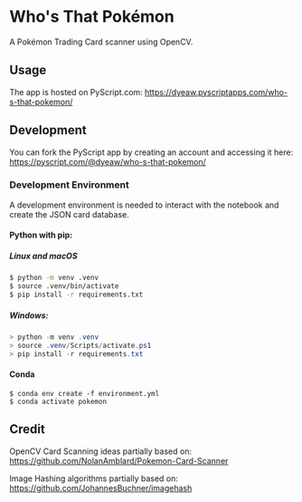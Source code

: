 # Who's That Pokémon

A Pokémon Trading Card scanner using OpenCV.

## Usage

The app is hosted on PyScript.com:
https://dyeaw.pyscriptapps.com/who-s-that-pokemon/

## Development

You can fork the PyScript app by creating an account and accessing it here: https://pyscript.com/@dyeaw/who-s-that-pokemon/

### Development Environment

A development environment is needed to interact with the notebook and create the JSON card database.

#### Python with pip:

##### Linux and macOS

```bash
$ python -m venv .venv
$ source .venv/bin/activate
$ pip install -r requirements.txt
```

##### Windows:

```PowerShell
> python -m venv .venv
> source .venv/Scripts/activate.ps1
> pip install -r requirements.txt
```

#### Conda

```
$ conda env create -f environment.yml 
$ conda activate pokemon
```

## Credit

OpenCV Card Scanning ideas partially based on:
https://github.com/NolanAmblard/Pokemon-Card-Scanner

Image Hashing algorithms partially based on:
https://github.com/JohannesBuchner/imagehash
